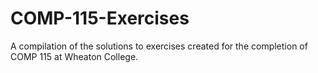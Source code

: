 # COMP-115-Exercises
 A compilation of the solutions to exercises created for the completion of COMP 115 at Wheaton College.
